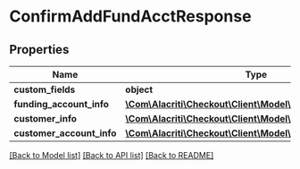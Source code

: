 # ConfirmAddFundAcctResponse

## Properties
Name | Type | Description | Notes
------------ | ------------- | ------------- | -------------
**custom_fields** | **object** |  | [optional]  
**funding_account_info** | [**\Com\Alacriti\Checkout\Client\Model\FundingAccountInfo**](FundingAccountInfo.md) |  | [optional] 
**customer_info** | [**\Com\Alacriti\Checkout\Client\Model\CustomerInfo**](CustomerInfo.md) |  | [optional] 
**customer_account_info** | [**\Com\Alacriti\Checkout\Client\Model\CustomerAccountInfo**](CustomerAccountInfo.md) |  | [optional] 

[[Back to Model list]](../README.md#documentation-for-models) [[Back to API list]](../README.md#documentation-for-api-endpoints) [[Back to README]](../README.md)


